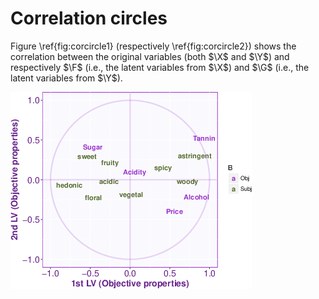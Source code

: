 # Correlation circles

Figure \ref{fig:corcircle1} (respectively \ref{fig:corcircle2})
shows the correlation between the original variables 
(both $\X$ and $\Y$) and respectively $\F$ (i.e., the latent variables from $\X$)
and  $\G$ (i.e., the latent variables from $\Y$).


![Correlation circle](figures/corcircle-1.png)
